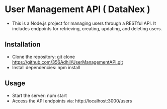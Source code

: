 # User Management API ( DataNex )

- This is a Node.js project for managing users through a RESTful API. It includes endpoints for retrieving, creating, updating, and deleting users.

## Installation

   * Clone the repository: git clone https://github.com/356Adhil/UserManagementAPI.git
   * Install dependencies: npm install

## Usage

   * Start the server: npm start
   * Access the API endpoints via: http://localhost:3000/users
